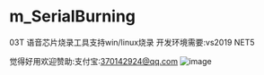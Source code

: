 # m_SerialBurning
03T 语音芯片烧录工具支持win/linux烧录
开发环境需要:vs2019 NET5

觉得好用欢迎赞助:支付宝:370142924@qq.com
 ![image](https://raw.githubusercontent.com/shouhujishu/m_SerialBurning/master/zfb.jpg)
